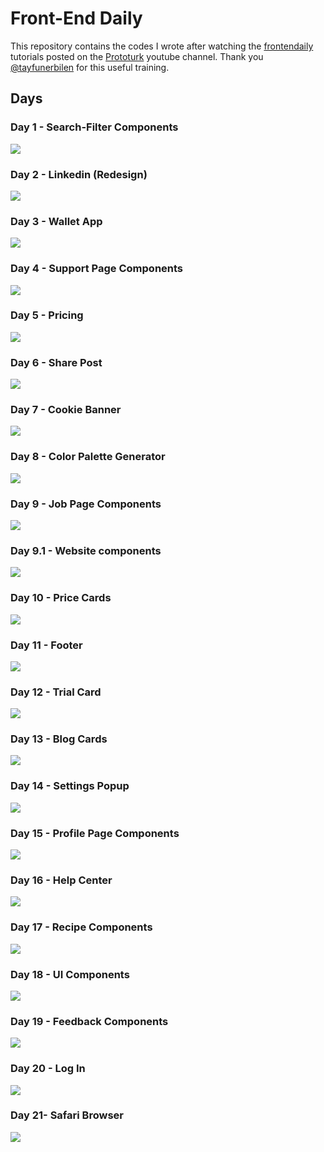 # Front-End Daily

This repository contains the codes I wrote after watching the
[frontendaily](https://www.youtube.com/watch?v=aULb2vuQfWw&list=PLfAfrKyDRWrGze_1T1bUU0qA9RknVKI5J)
tutorials posted on the [Prototurk](https://www.youtube.com/user/uzmanvideo)
youtube channel. Thank you [@tayfunerbilen](https://github.com/tayfunerbilen)
for this useful training.

## Days

### Day 1 - Search-Filter Components

![](projects/Day-1/1.png)

### Day 2 - Linkedin (Redesign)

![](projects/Day-2/2.png)

### Day 3 - Wallet App

![](projects/Day-3/3.png)

### Day 4 - Support Page Components

![](projects/Day-4/4.png)

### Day 5 - Pricing

![](projects/Day-5/5.png)

### Day 6 - Share Post

![](projects/Day-6/6.png)

### Day 7 - Cookie Banner

![](projects/Day-7/7.png)

### Day 8 - Color Palette Generator

![](projects/Day-8/8.png)

### Day 9 - Job Page Components

![](projects/Day-9/9.png)

### Day 9.1 - Website components

![](projects/Day-9-1/9-1.png)

### Day 10 - Price Cards

![](projects/Day-10/10.png)

### Day 11 - Footer

![](projects/Day-11/11.png)

### Day 12 - Trial Card

![](projects/Day-12/12.png)

### Day 13 - Blog Cards

![](projects/Day-13/13.png)

### Day 14 - Settings Popup

![](projects/Day-14/14.png)

### Day 15 - Profile Page Components

![](projects/Day-15/15.png)

### Day 16 - Help Center

![](projects/Day-16/16.png)

### Day 17 - Recipe Components

![](projects/Day-17/17.png)

### Day 18 - UI Components

![](projects/Day-18/18.png)

### Day 19 - Feedback Components

![](projects/Day-19/19.png)

### Day 20 - Log In

![](projects/Day-20/20.png)

### Day 21- Safari Browser

![](projects/Day-21/21.png)
